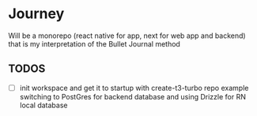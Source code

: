 # Journey

Will be a monorepo (react native for app, next for web app and backend) that is my interpretation of the Bullet Journal method

## TODOS

- [ ] init workspace and get it to startup with create-t3-turbo repo example switching to PostGres for backend database and using Drizzle for RN local database
